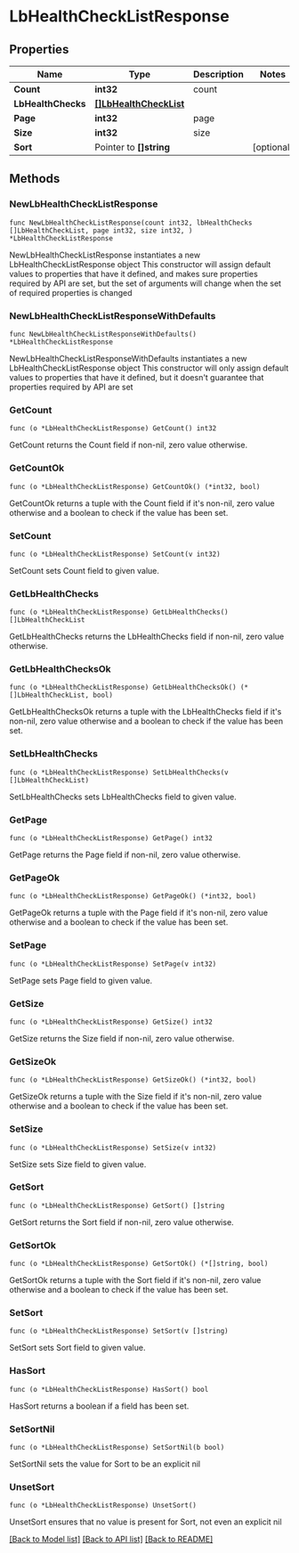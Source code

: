 # LbHealthCheckListResponse

## Properties

Name | Type | Description | Notes
------------ | ------------- | ------------- | -------------
**Count** | **int32** | count | 
**LbHealthChecks** | [**[]LbHealthCheckList**](LbHealthCheckList.md) |  | 
**Page** | **int32** | page | 
**Size** | **int32** | size | 
**Sort** | Pointer to **[]string** |  | [optional] 

## Methods

### NewLbHealthCheckListResponse

`func NewLbHealthCheckListResponse(count int32, lbHealthChecks []LbHealthCheckList, page int32, size int32, ) *LbHealthCheckListResponse`

NewLbHealthCheckListResponse instantiates a new LbHealthCheckListResponse object
This constructor will assign default values to properties that have it defined,
and makes sure properties required by API are set, but the set of arguments
will change when the set of required properties is changed

### NewLbHealthCheckListResponseWithDefaults

`func NewLbHealthCheckListResponseWithDefaults() *LbHealthCheckListResponse`

NewLbHealthCheckListResponseWithDefaults instantiates a new LbHealthCheckListResponse object
This constructor will only assign default values to properties that have it defined,
but it doesn't guarantee that properties required by API are set

### GetCount

`func (o *LbHealthCheckListResponse) GetCount() int32`

GetCount returns the Count field if non-nil, zero value otherwise.

### GetCountOk

`func (o *LbHealthCheckListResponse) GetCountOk() (*int32, bool)`

GetCountOk returns a tuple with the Count field if it's non-nil, zero value otherwise
and a boolean to check if the value has been set.

### SetCount

`func (o *LbHealthCheckListResponse) SetCount(v int32)`

SetCount sets Count field to given value.


### GetLbHealthChecks

`func (o *LbHealthCheckListResponse) GetLbHealthChecks() []LbHealthCheckList`

GetLbHealthChecks returns the LbHealthChecks field if non-nil, zero value otherwise.

### GetLbHealthChecksOk

`func (o *LbHealthCheckListResponse) GetLbHealthChecksOk() (*[]LbHealthCheckList, bool)`

GetLbHealthChecksOk returns a tuple with the LbHealthChecks field if it's non-nil, zero value otherwise
and a boolean to check if the value has been set.

### SetLbHealthChecks

`func (o *LbHealthCheckListResponse) SetLbHealthChecks(v []LbHealthCheckList)`

SetLbHealthChecks sets LbHealthChecks field to given value.


### GetPage

`func (o *LbHealthCheckListResponse) GetPage() int32`

GetPage returns the Page field if non-nil, zero value otherwise.

### GetPageOk

`func (o *LbHealthCheckListResponse) GetPageOk() (*int32, bool)`

GetPageOk returns a tuple with the Page field if it's non-nil, zero value otherwise
and a boolean to check if the value has been set.

### SetPage

`func (o *LbHealthCheckListResponse) SetPage(v int32)`

SetPage sets Page field to given value.


### GetSize

`func (o *LbHealthCheckListResponse) GetSize() int32`

GetSize returns the Size field if non-nil, zero value otherwise.

### GetSizeOk

`func (o *LbHealthCheckListResponse) GetSizeOk() (*int32, bool)`

GetSizeOk returns a tuple with the Size field if it's non-nil, zero value otherwise
and a boolean to check if the value has been set.

### SetSize

`func (o *LbHealthCheckListResponse) SetSize(v int32)`

SetSize sets Size field to given value.


### GetSort

`func (o *LbHealthCheckListResponse) GetSort() []string`

GetSort returns the Sort field if non-nil, zero value otherwise.

### GetSortOk

`func (o *LbHealthCheckListResponse) GetSortOk() (*[]string, bool)`

GetSortOk returns a tuple with the Sort field if it's non-nil, zero value otherwise
and a boolean to check if the value has been set.

### SetSort

`func (o *LbHealthCheckListResponse) SetSort(v []string)`

SetSort sets Sort field to given value.

### HasSort

`func (o *LbHealthCheckListResponse) HasSort() bool`

HasSort returns a boolean if a field has been set.

### SetSortNil

`func (o *LbHealthCheckListResponse) SetSortNil(b bool)`

 SetSortNil sets the value for Sort to be an explicit nil

### UnsetSort
`func (o *LbHealthCheckListResponse) UnsetSort()`

UnsetSort ensures that no value is present for Sort, not even an explicit nil

[[Back to Model list]](../README.md#documentation-for-models) [[Back to API list]](../README.md#documentation-for-api-endpoints) [[Back to README]](../README.md)


